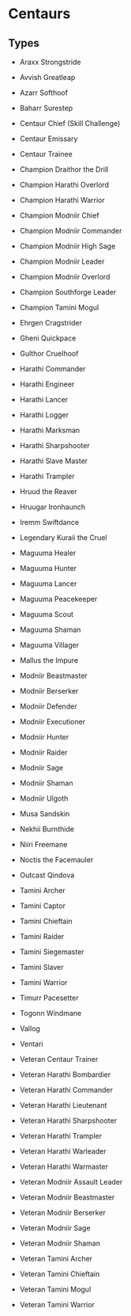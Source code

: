 # Centaurs
## Types

* Araxx Strongstride
* Avvish Greatleap
* Azarr Softhoof
* Baharr Surestep
* Centaur Chief (Skill Challenge)
* Centaur Emissary
* Centaur Trainee
* Champion Draithor the Drill
* Champion Harathi Overlord
* Champion Harathi Warrior
* Champion Modniir Chief
* Champion Modniir Commander
* Champion Modniir High Sage
* Champion Modniir Leader
* Champion Modniir Overlord
* Champion Southforge Leader
* Champion Tamini Mogul
* Ehrgen Cragstrider
* Gheni Quickpace
* Gulthor Cruelhoof
* Harathi Commander
* Harathi Engineer
* Harathi Lancer
* Harathi Logger
* Harathi Marksman
* Harathi Sharpshooter
* Harathi Slave Master
* Harathi Trampler

	

* Hruud the Reaver
* Hruugar Ironhaunch
* Iremm Swiftdance
* Legendary Kuraii the Cruel
* Maguuma Healer
* Maguuma Hunter
* Maguuma Lancer
* Maguuma Peacekeeper
* Maguuma Scout
* Maguuma Shaman
* Maguuma Villager
* Mallus the Impure
* Modniir Beastmaster
* Modniir Berserker
* Modniir Defender
* Modniir Executioner
* Modniir Hunter
* Modniir Raider
* Modniir Sage
* Modniir Shaman
* Modniir Ulgoth
* Musa Sandskin
* Nekhii Burnthide
* Niiri Freemane
* Noctis the Facemauler
* Outcast Qindova
* Tamini Archer
* Tamini Captor

	

* Tamini Chieftain
* Tamini Raider
* Tamini Siegemaster
* Tamini Slaver
* Tamini Warrior
* Timurr Pacesetter
* Togonn Windmane
* Vallog
* Ventari
* Veteran Centaur Trainer
* Veteran Harathi Bombardier
* Veteran Harathi Commander
* Veteran Harathi Lieutenant
* Veteran Harathi Sharpshooter
* Veteran Harathi Trampler
* Veteran Harathi Warleader
* Veteran Harathi Warmaster
* Veteran Modniir Assault Leader
* Veteran Modniir Beastmaster
* Veteran Modniir Berserker
* Veteran Modniir Sage
* Veteran Modniir Shaman
* Veteran Tamini Archer
* Veteran Tamini Chieftain
* Veteran Tamini Mogul
* Veteran Tamini Warrior

	
